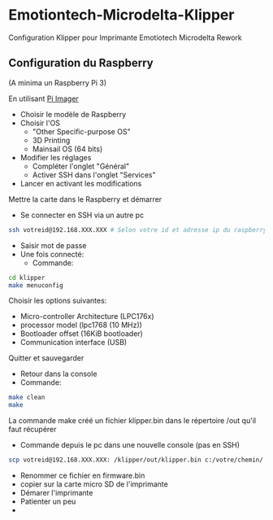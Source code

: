 # Emotiontech-Microdelta-Klipper
Configuration Klipper pour Imprimante Emotiotech Microdelta Rework

## Configuration du Raspberry
(A minima un Raspberry Pi 3)

En utilisant [Pi Imager](https://www.raspberrypi.com/software/)
* Choisir le modèle de Raspberry
* Choisir l'OS
  * "Other Specific-purpose OS"
  * 3D Printing
  * Mainsail OS (64 bits)
* Modifier les réglages
  * Compléter l'onglet "Général"
  * Activer SSH dans l'onglet "Services"
* Lancer en activant les modifications

Mettre la carte dans le Raspberry et démarrer

* Se connecter en SSH via un autre pc
```bash
ssh votreid@192.168.XXX.XXX # Selon votre id et adresse ip du raspberry
```
* Saisir mot de passe
* Une fois connecté:
  * Commande:
```bash
cd klipper
make menuconfig
```
  Choisir les options suivantes:
  * Micro-controller Architecture (LPC176x)
  * processor model (lpc1768 (10 MHz))
  * Bootloader offset (16KiB bootloader)
  * Communication interface (USB)

  Quitter et sauvegarder
* Retour dans la console
* Commande:
```bash
make clean
make
```
La commande make créé un fichier klipper.bin dans le répertoire /out qu'il faut récupérer
* Commande depuis le pc dans une nouvelle console (pas en SSH)
```bash
scp votreid@192.168.XXX.XXX: /klipper/out/klipper.bin c:/votre/chemin/
```
* Renommer ce fichier en firmware.bin
* copier sur la carte micro SD de l'imprimante
* Démarer l'imprimante
* Patienter un peu
* 


